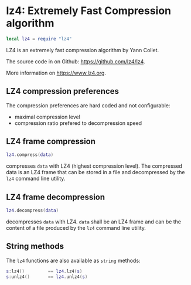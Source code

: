 # lz4: Extremely Fast Compression algorithm

``` lua
local lz4 = require "lz4"
```

LZ4 is an extremely fast compression algorithm by Yann Collet.

The source code in on Github: <https://github.com/lz4/lz4>.

More information on <https://www.lz4.org>.

## LZ4 compression preferences

The compression preferences are hard coded and not configurable:

- maximal compression level
- compression ratio prefered to decompression speed

## LZ4 frame compression

``` lua
lz4.compress(data)
```

compresses `data` with LZ4 (highest compression level). The compressed
data is an LZ4 frame that can be stored in a file and decompressed by
the `lz4` command line utility.

## LZ4 frame decompression

``` lua
lz4.decompress(data)
```

decompresses `data` with LZ4. `data` shall be an LZ4 frame and can be
the content of a file produced by the `lz4` command line utility.

## String methods

The `lz4` functions are also available as `string` methods:

``` lua
s:lz4()         == lz4.lz4(s)
s:unlz4()       == lz4.unlz4(s)
```
